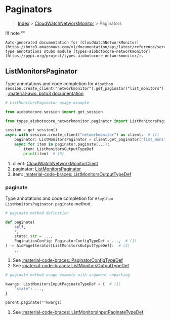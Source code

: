 # Paginators

> [Index](../README.md) > [CloudWatchNetworkMonitor](./README.md) > Paginators

!!! note ""

    Auto-generated documentation for [CloudWatchNetworkMonitor](https://boto3.amazonaws.com/v1/documentation/api/latest/reference/services/networkmonitor.html#cloudwatchnetworkmonitor)
    type annotations stubs module [types-aiobotocore-networkmonitor](https://pypi.org/project/types-aiobotocore-networkmonitor/).

## ListMonitorsPaginator

Type annotations and code completion for `#!python session.create_client("networkmonitor").get_paginator("list_monitors")`.
[:material-aws: boto3 documentation](https://boto3.amazonaws.com/v1/documentation/api/latest/reference/services/networkmonitor/paginator/ListMonitors.html#CloudWatchNetworkMonitor.Paginator.ListMonitors)

```python
# ListMonitorsPaginator usage example

from aiobotocore.session import get_session

from types_aiobotocore_networkmonitor.paginator import ListMonitorsPaginator

session = get_session()
async with session.create_client("networkmonitor") as client:  # (1)
    paginator: ListMonitorsPaginator = client.get_paginator("list_monitors")  # (2)
    async for item in paginator.paginate(...):
        item: ListMonitorsOutputTypeDef
        print(item)  # (3)
```

1. client: [CloudWatchNetworkMonitorClient](./client.md)
2. paginator: [ListMonitorsPaginator](./paginators.md#listmonitorspaginator)
3. item: [:material-code-braces: ListMonitorsOutputTypeDef](./type_defs.md#listmonitorsoutputtypedef) 


### paginate

Type annotations and code completion for `#!python ListMonitorsPaginator.paginate` method.

```python
# paginate method definition

def paginate(
    self,
    *,
    state: str = ...,
    PaginationConfig: PaginatorConfigTypeDef = ...,  # (1)
) -> AioPageIterator[ListMonitorsOutputTypeDef]:  # (2)
    ...
```

1. See [:material-code-braces: PaginatorConfigTypeDef](./type_defs.md#paginatorconfigtypedef) 
2. See [:material-code-braces: ListMonitorsOutputTypeDef](./type_defs.md#listmonitorsoutputtypedef) 


```python
# paginate method usage example with argument unpacking

kwargs: ListMonitorsInputPaginateTypeDef = {  # (1)
    "state": ...,
}

parent.paginate(**kwargs)
```

1. See [:material-code-braces: ListMonitorsInputPaginateTypeDef](./type_defs.md#listmonitorsinputpaginatetypedef) 
